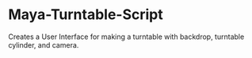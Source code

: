 # Maya-Turntable-Script
Creates a User Interface for making a turntable with backdrop, turntable cylinder, and camera.

